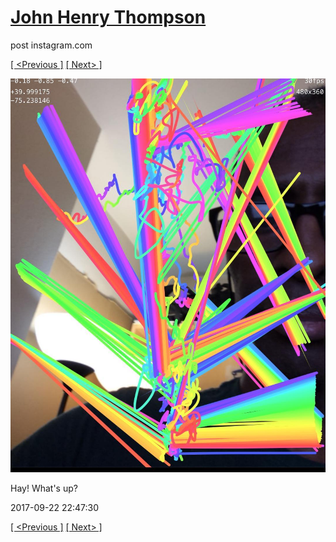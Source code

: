 # [John Henry Thompson](../README.md)
post instagram.com

[[ <Previous ]](2017-09-23-5.md) [[ Next> ]](2017-09-22-2.md)

[![](../media/2017-09-22/Hay-What-s-up.jpg)](../README.md)

Hay! What's up?

2017-09-22 22:47:30

[[ <Previous ]](2017-09-23-5.md) [[ Next> ]](2017-09-22-2.md)